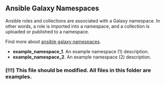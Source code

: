 Ansible Galaxy Namespaces
-------------------------

Ansible roles and collections are associated with a Galaxy namespace. In other words,
a role is imported into a namespace, and a collection is uploaded or published to a
namespace.

Find more about 
[ansible galaxy namespaces](https://galaxy.ansible.com/docs/contributing/namespaces.html).

- **example_namespace_1**. An example namespace (1) description.
- **example_namespace_2**. An example namespace (2) description.

### (!!!) This file should be modified. All files in this folder are examples.